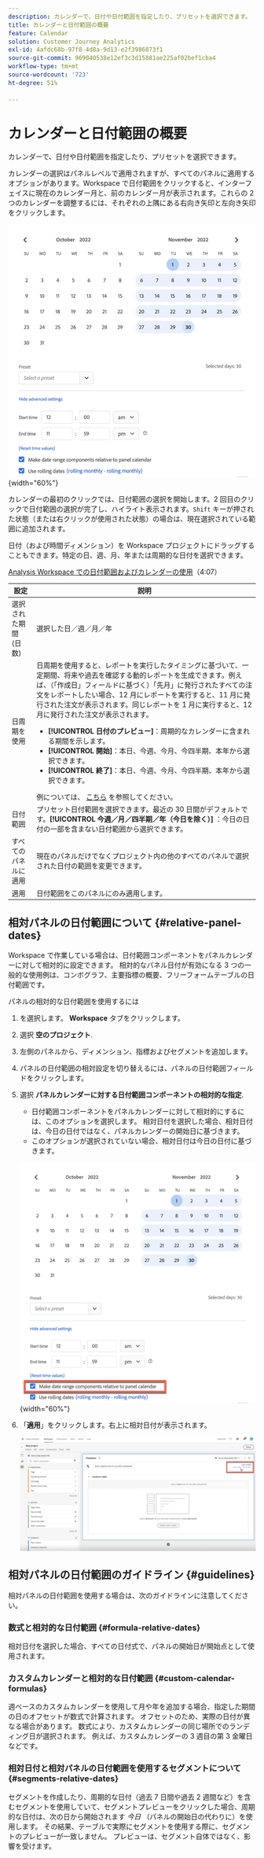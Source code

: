 ```yaml
---
description: カレンダーで、日付や日付範囲を指定したり、プリセットを選択できます。
title: カレンダーと日付範囲の概要
feature: Calendar
solution: Customer Journey Analytics
exl-id: 4afdc68b-97f8-4d8a-9d13-e2f3986873f1
source-git-commit: 969040538e12ef3c3d15881ae225af02bef1cba4
workflow-type: tm+mt
source-wordcount: '723'
ht-degree: 51%

---
```


# カレンダーと日付範囲の概要

カレンダーで、日付や日付範囲を指定したり、プリセットを選択できます。

カレンダーの選択はパネルレベルで適用されますが、すべてのパネルに適用するオプションがあります。Workspace で日付範囲をクリックすると、インターフェイスに現在のカレンダー月と、前のカレンダー月が表示されます。これらの 2 つのカレンダーを調整するには、それぞれの上隅にある右向き矢印と左向き矢印をクリックします。

![カレンダー](assets/aw_calendar2.png){width="60%"}

カレンダーの最初のクリックでは、日付範囲の選択を開始します。2 回目のクリックで日付範囲の選択が完了し、ハイライト表示されます。`Shift` キーが押された状態（または右クリックが使用された状態）の場合は、現在選択されている範囲に追加されます。

日付（および時間ディメンション）を Workspace プロジェクトにドラッグすることもできます。特定の日、週、月、年または周期的な日付を選択できます。

[Analysis Workspace での日付範囲およびカレンダーの使用](https://experienceleague.adobe.com/docs/analytics-learn/tutorials/analysis-workspace/calendar-and-date-ranges/using-dates-in-analysis-workspace.html?lang=ja)（4:07）

| 設定 | 説明 |
| --- | --- |
| 選択された期間 (日数) | 選択した日／週／月／年 |
| 日周期を使用 | 日周期を使用すると、レポートを実行したタイミングに基づいて、一定期間、将来や過去を確認する動的レポートを生成できます。例えば、（「作成日」フィールドに基づく）「先月」に発行されたすべての注文をレポートしたい場合、12 月にレポートを実行すると、11 月に発行された注文が表示されます。同じレポートを 1 月に実行すると、12 月に発行された注文が表示されます。<ul><li>**[!UICONTROL 日付のプレビュー]**：周期的なカレンダーに含まれる期間を示します。</li><li>**[!UICONTROL 開始]**：本日、今週、今月、今四半期、本年から選択できます。</li><li>**[!UICONTROL 終了]**：本日、今週、今月、今四半期、本年から選択できます。</li></ul>例については、 [こちら](/help/components/date-ranges/custom-date-ranges.md) を参照してください。 |
| 日付範囲 | プリセット日付範囲を選択できます。最近の 30 日間がデフォルトです。**[!UICONTROL 今週／月／四半期／年（今日を除く）]** ：今日の日付の一部を含まない日付範囲から選択できます。 |
| すべてのパネルに適用 | 現在のパネルだけでなくプロジェクト内の他のすべてのパネルで選択された日付の範囲を変更できます。 |
| 適用 | 日付範囲をこのパネルにのみ適用します。 |

## 相対パネルの日付範囲について {#relative-panel-dates}

Workspace で作業している場合は、日付範囲コンポーネントをパネルカレンダーに対して相対的に設定できます。 相対的なパネル日付が有効になる 3 つの一般的な使用例は、コンボグラフ、主要指標の概要、フリーフォームテーブルの日付範囲です。

パネルの相対的な日付範囲を使用するには

1. を選択します。 **Workspace** タブをクリックします。
1. 選択 **空のプロジェクト**.
1. 左側のパネルから、ディメンション、指標およびセグメントを追加します。
1. パネルの日付範囲の相対設定を切り替えるには、パネルの日付範囲フィールドをクリックします。
1. 選択 **パネルカレンダーに対する日付範囲コンポーネントの相対的な指定**.
   * 日付範囲コンポーネントをパネルカレンダーに対して相対的にするには、このオプションを選択します。
相対日付を選択した場合、相対日付は、今日の日付ではなく、パネルカレンダーの開始日に基づきます。
   * このオプションが選択されていない場合、相対日付は今日の日付に基づきます。

   ![パネルの相対日付](assets/relative-date-selected.png){width="60%"}

1. 「**適用**」をクリックします。右上に相対日付が表示されます。

   ![フリーフォームの相対日付 ](assets/relative-date-range1.png)

## 相対パネルの日付範囲のガイドライン {#guidelines}

相対パネルの日付範囲を使用する場合は、次のガイドラインに注意してください。

### 数式と相対的な日付範囲 {#formula-relative-dates}

相対日付を選択した場合、すべての日付式で、パネルの開始日が開始点として使用されます。

### カスタムカレンダーと相対的な日付範囲 {#custom-calendar-formulas}

週ベースのカスタムカレンダーを使用して月や年を追加する場合、指定した期間の日のオフセットが数式で計算されます。 オフセットのため、実際の日付が異なる場合があります。 数式により、カスタムカレンダーの同じ場所でのランディング日が選択されます。 例えば、カスタムカレンダーの 3 週目の第 3 金曜日などです。

### 相対日付と相対パネルの日付範囲を使用するセグメントについて {#segments-relative-dates}

セグメントを作成したり、周期的な日付（過去 7 日間や過去 2 週間など）を含むセグメントを使用していて、セグメントプレビューをクリックした場合、周期的な日付は、次の日から開始されます *今日* （パネルの開始日の代わりに）を使用します。 その結果、テーブルで実際にセグメントを使用する際に、セグメントのプレビューが一致しません。 プレビューは、セグメント自体ではなく、影響を受けます。
